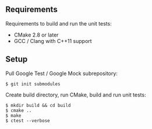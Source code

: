 ## Requirements

Requirements to build and run the unit tests:
- CMake 2.8 or later
- GCC / Clang with C++11 support

## Setup

Pull Google Test / Google Mock subrepository:
```
$ git init submodules
```

Create build directory, run CMake, build and run unit tests:
```
$ mkdir build && cd build
$ cmake ..
$ make
$ ctest --verbose
```
